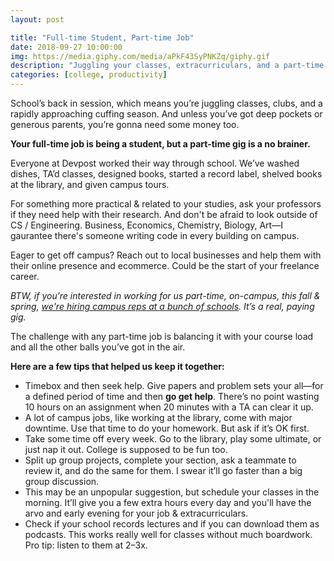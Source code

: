 ```yaml
---
layout: post

title: "Full-time Student, Part-time Job"
date: 2018-09-27 10:00:00
img: https://media.giphy.com/media/aPkF43SyPNKZq/giphy.gif
description: "Juggling your classes, extracurriculars, and a part-time job"
categories: [college, productivity]
---
```


School’s back in session, which means you’re juggling classes, clubs, and a rapidly approaching cuffing season. And unless you’ve got deep pockets or generous parents, you’re gonna need some money too.

**Your full-time job is being a student, but a part-time gig is a no brainer.**

Everyone at Devpost worked their way through school. We’ve washed dishes, TA’d classes, designed books, started a record label, shelved books at the library, and given campus tours.

For something more practical & related to your studies, ask your professors if they need help with their research. And don't be afraid to look outside of CS / Engineering. Business, Economics, Chemistry, Biology, Art&mdash;I gaurantee there's someone writing code in every building on campus.

Eager to get off campus? Reach out to local businesses and help them with their online presence and ecommerce. Could be the start of your freelance career.

_BTW, if you’re interested in working for us part-time, on-campus, this fall & spring, [we're hiring campus reps at a bunch of schools](https://careers.jobscore.com/careers/devpost/jobs/student-ambassadors-based-in-multiple-cities-cuDAPwifOr56kCeMg-44q7?ref=rss&sid=68). It’s a real, paying gig._

The challenge with any part-time job is balancing it with your course load and all the other balls you’ve got in the air. 

**Here are a few tips that helped us keep it together:**

- Timebox and then seek help. Give papers and problem sets your all&mdash;for a defined period of time and then **go get help**. There’s no point wasting 10 hours on an assignment when 20 minutes with a TA can clear it up.
- A lot of campus jobs, like working at the library, come with major downtime. Use that time to do your homework. But ask if it’s OK first.
- Take some time off every week. Go to the library, play some ultimate, or just nap it out. College is supposed to be fun too.
- Split up group projects, complete your section, ask a teammate to review it, and do the same for them. I swear it’ll go faster than a big group discussion.
- This may be an unpopular suggestion, but schedule your classes in the morning. It’ll give you a few extra hours every day and you'll have the arvo and early evening for your job & extracurriculars.
- Check if your school records lectures and if you can download them as podcasts. This works really well for classes without much boardwork. Pro tip: listen to them at 2&ndash;3x.

